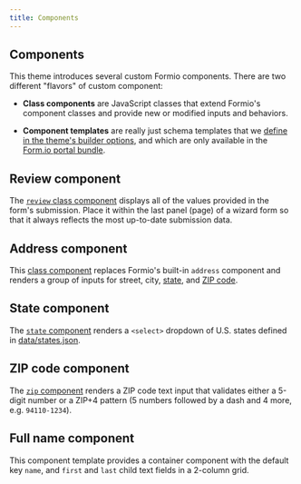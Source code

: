 ```yaml
---
title: Components
---
```


## Components

This theme introduces several custom Formio components. There are two different
"flavors" of custom component:

* **Class components** are JavaScript classes that extend Formio's component
  classes and provide new or modified inputs and behaviors.

* **Component templates** are really just schema templates that we [define in
  the theme's builder options](../src/components/builder.js), and which are
  only available in the [Form.io portal bundle](../README.md#formio-portal).
  
## Review component
The [`review` class component](../src/components/review.js) displays all of the
values provided in the form's submission. Place it within the last panel (page)
of a wizard form so that it always reflects the most up-to-date submission
data.

## Address component
This [class component](../src/components/address.js) replaces Formio's built-in
`address` component and renders a group of inputs for street, city,
[state](#state-component), and [ZIP code](#zip-component).

## State component
The [`state` component](../src/components/state.js) renders a `<select>`
dropdown of U.S. states defined in [data/states.json](../data/states.json).

## ZIP code component
The [`zip` component](../src/components/zip.js) renders a ZIP code text input
that validates either a 5-digit number or a ZIP+4 pattern (5 numbers followed
by a dash and 4 more, e.g. `94110-1234`).

## Full name component
This component template provides a container component with the default key
`name`, and `first` and `last` child text fields in a 2-column grid.
